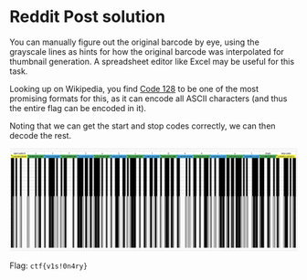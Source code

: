 # Reddit Post solution

You can manually figure out the original barcode by eye, using the grayscale lines as hints for how the original barcode was interpolated for thumbnail generation. A spreadsheet editor like Excel may be useful for this task.

Looking up on Wikipedia, you find [Code 128](https://en.wikipedia.org/wiki/Code_128) to be one of the most promising formats for this, as it can encode all ASCII characters (and thus the entire flag can be encoded in it).

Noting that we can get the start and stop codes correctly, we can then decode the rest.

![](solution.png)

Flag: ```ctf{v1s!0n4ry}```
